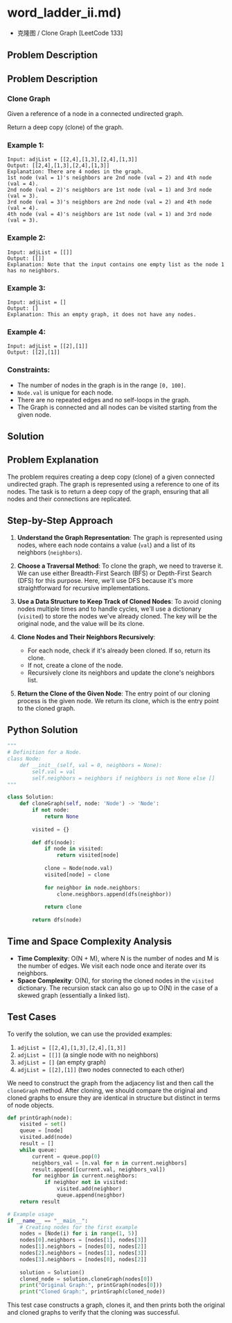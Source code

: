 # word_ladder_ii.md)
- 克隆图 / Clone Graph [LeetCode 133]

## Problem Description

## Problem Description

### Clone Graph

Given a reference of a node in a connected undirected graph.

Return a deep copy (clone) of the graph.

### Example 1:

```
Input: adjList = [[2,4],[1,3],[2,4],[1,3]]
Output: [[2,4],[1,3],[2,4],[1,3]]
Explanation: There are 4 nodes in the graph.
1st node (val = 1)'s neighbors are 2nd node (val = 2) and 4th node (val = 4).
2nd node (val = 2)'s neighbors are 1st node (val = 1) and 3rd node (val = 3).
3rd node (val = 3)'s neighbors are 2nd node (val = 2) and 4th node (val = 4).
4th node (val = 4)'s neighbors are 1st node (val = 1) and 3rd node (val = 3).
```

### Example 2:

```
Input: adjList = [[]]
Output: [[]]
Explanation: Note that the input contains one empty list as the node 1 has no neighbors.
```

### Example 3:

```
Input: adjList = []
Output: []
Explanation: This an empty graph, it does not have any nodes.
```

### Example 4:

```
Input: adjList = [[2],[1]]
Output: [[2],[1]]
```

### Constraints:

* The number of nodes in the graph is in the range `[0, 100]`.
* `Node.val` is unique for each node.
* There are no repeated edges and no self-loops in the graph.
* The Graph is connected and all nodes can be visited starting from the given node.

## Solution

## Problem Explanation

The problem requires creating a deep copy (clone) of a given connected undirected graph. The graph is represented using a reference to one of its nodes. The task is to return a deep copy of the graph, ensuring that all nodes and their connections are replicated.

## Step-by-Step Approach

1. **Understand the Graph Representation**: The graph is represented using nodes, where each node contains a value (`val`) and a list of its neighbors (`neighbors`).

2. **Choose a Traversal Method**: To clone the graph, we need to traverse it. We can use either Breadth-First Search (BFS) or Depth-First Search (DFS) for this purpose. Here, we'll use DFS because it's more straightforward for recursive implementations.

3. **Use a Data Structure to Keep Track of Cloned Nodes**: To avoid cloning nodes multiple times and to handle cycles, we'll use a dictionary (`visited`) to store the nodes we've already cloned. The key will be the original node, and the value will be its clone.

4. **Clone Nodes and Their Neighbors Recursively**:
   - For each node, check if it's already been cloned. If so, return its clone.
   - If not, create a clone of the node.
   - Recursively clone its neighbors and update the clone's neighbors list.

5. **Return the Clone of the Given Node**: The entry point of our cloning process is the given node. We return its clone, which is the entry point to the cloned graph.

## Python Solution

```python
"""
# Definition for a Node.
class Node:
    def __init__(self, val = 0, neighbors = None):
        self.val = val
        self.neighbors = neighbors if neighbors is not None else []
"""

class Solution:
    def cloneGraph(self, node: 'Node') -> 'Node':
        if not node:
            return None
        
        visited = {}
        
        def dfs(node):
            if node in visited:
                return visited[node]
            
            clone = Node(node.val)
            visited[node] = clone
            
            for neighbor in node.neighbors:
                clone.neighbors.append(dfs(neighbor))
            
            return clone
        
        return dfs(node)
```

## Time and Space Complexity Analysis

- **Time Complexity**: O(N + M), where N is the number of nodes and M is the number of edges. We visit each node once and iterate over its neighbors.
- **Space Complexity**: O(N), for storing the cloned nodes in the `visited` dictionary. The recursion stack can also go up to O(N) in the case of a skewed graph (essentially a linked list).

## Test Cases

To verify the solution, we can use the provided examples:

1. `adjList = [[2,4],[1,3],[2,4],[1,3]]`
2. `adjList = [[]]` (a single node with no neighbors)
3. `adjList = []` (an empty graph)
4. `adjList = [[2],[1]]` (two nodes connected to each other)

We need to construct the graph from the adjacency list and then call the `cloneGraph` method. After cloning, we should compare the original and cloned graphs to ensure they are identical in structure but distinct in terms of node objects.

```python
def printGraph(node):
    visited = set()
    queue = [node]
    visited.add(node)
    result = []
    while queue:
        current = queue.pop(0)
        neighbors_val = [n.val for n in current.neighbors]
        result.append([current.val, neighbors_val])
        for neighbor in current.neighbors:
            if neighbor not in visited:
                visited.add(neighbor)
                queue.append(neighbor)
    return result

# Example usage
if __name__ == "__main__":
    # Creating nodes for the first example
    nodes = [Node(i) for i in range(1, 5)]
    nodes[0].neighbors = [nodes[1], nodes[3]]
    nodes[1].neighbors = [nodes[0], nodes[2]]
    nodes[2].neighbors = [nodes[1], nodes[3]]
    nodes[3].neighbors = [nodes[0], nodes[2]]
    
    solution = Solution()
    cloned_node = solution.cloneGraph(nodes[0])
    print("Original Graph:", printGraph(nodes[0]))
    print("Cloned Graph:", printGraph(cloned_node))
```

This test case constructs a graph, clones it, and then prints both the original and cloned graphs to verify that the cloning was successful.